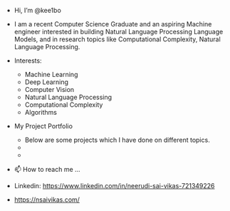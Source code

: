 - Hi, I’m @kee1bo
- I am a recent Computer Science Graduate and an aspiring Machine engineer interested in building Natural Language                 Processing Language Models, and in research topics like Computational Complexity, Natural Language Processing. 

   

    
- Interests:
  - Machine Learning
  - Deep Learning
  - Computer Vision
  - Natural Language Processing
  - Computational Complexity
  - Algorithms


- My Project Portfolio
  - Below are some projects which I have done on different topics.
  - 
  -   
- 📫 How to reach me ...
- Linkedin: https://www.linkedin.com/in/neerudi-sai-vikas-721349226
- https://nsaivikas.com/


<!---
kee1bo/kee1bo is a ✨ special ✨ repository because its `README.md` (this file) appears on your GitHub profile.
You can click the Preview link to take a look at your changes.
--->

